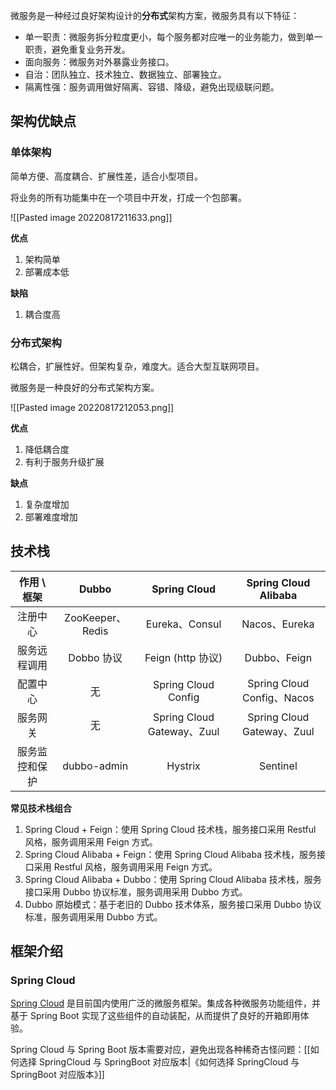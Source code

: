 微服务是一种经过良好架构设计的**分布式**架构方案，微服务具有以下特征：

* 单一职责：微服务拆分粒度更小，每个服务都对应唯一的业务能力，做到单一职责，避免重复业务开发。
* 面向服务：微服务对外暴露业务接口。
* 自治：团队独立、技术独立、数据独立、部署独立。
* 隔离性强：服务调用做好隔离、容错、降级，避免出现级联问题。

## 架构优缺点

### 单体架构

简单方便、高度耦合、扩展性差，适合小型项目。

将业务的所有功能集中在一个项目中开发，打成一个包部署。

![[Pasted image 20220817211633.png]]

**优点**

1. 架构简单
2. 部署成本低

**缺陷**

1. 耦合度高

### 分布式架构

松耦合，扩展性好。但架构复杂，难度大。适合大型互联网项目。

微服务是一种良好的分布式架构方案。

![[Pasted image 20220817212053.png]]

**优点**

1. 降低耦合度
2. 有利于服务升级扩展

**缺点**

1. 复杂度增加
2. 部署难度增加

## 技术栈

|     作用 \ 框架   | Dubbo           | Spring Cloud              | Spring Cloud Alibaba      |
|:--------:|:----------------:|:--------------------------:|:--------------------------:|
| 注册中心    | ZooKeeper、Redis | Eureka、Consul             | Nacos、Eureka              |
| 服务远程调用  | Dobbo 协议        | Feign (http 协议)           | Dubbo、Feign               |
| 配置中心    | 无               | Spring Cloud Config       | Spring Cloud Config、Nacos |
| 服务网关    | 无               | Spring Cloud Gateway、Zuul | Spring Cloud Gateway、Zuul |
| 服务监控和保护 | dubbo-admin     | Hystrix                   | Sentinel                  |  

**常见技术栈组合**

1. Spring Cloud + Feign：使用 Spring Cloud 技术栈，服务接口采用 Restful 风格，服务调用采用 Feign 方式。
2. Spring Cloud Alibaba + Feign：使用 Spring Cloud Alibaba 技术栈，服务接口采用 Restful 风格，服务调用采用 Feign 方式。
3. Spring Cloud Alibaba + Dubbo：使用 Spring Cloud Alibaba 技术栈，服务接口采用 Dubbo 协议标准，服务调用采用 Dubbo 方式。
4. Dubbo 原始模式：基于老旧的 Dubbo 技术体系，服务接口采用 Dubbo 协议标准，服务调用采用 Dubbo 方式。

## 框架介绍

### Spring Cloud

[Spring Cloud](https://spring.io/projects/spring-cloud) 是目前国内使用广泛的微服务框架。集成各种微服务功能组件，并基于 Spring Boot 实现了这些组件的自动装配，从而提供了良好的开箱即用体验。

Spring Cloud 与 Spring Boot 版本需要对应，避免出现各种稀奇古怪问题：[[如何选择 SpringCloud 与 SpringBoot 对应版本|《如何选择 SpringCloud 与 SpringBoot 对应版本》]]